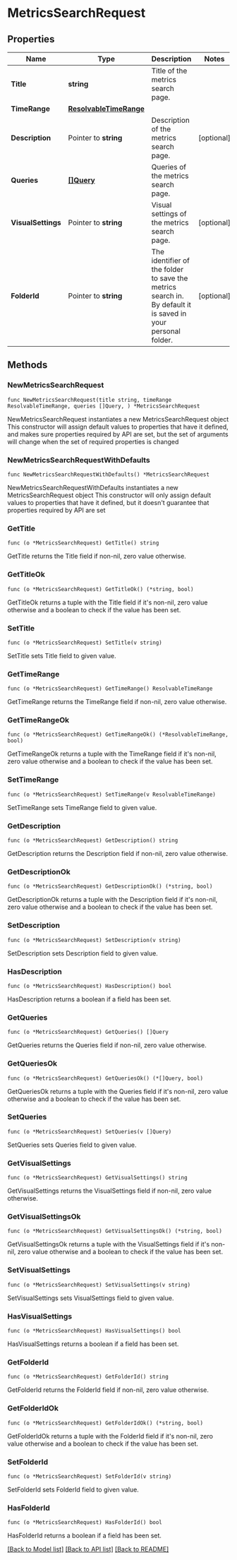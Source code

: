 # MetricsSearchRequest

## Properties

Name | Type | Description | Notes
------------ | ------------- | ------------- | -------------
**Title** | **string** | Title of the metrics search page. | 
**TimeRange** | [**ResolvableTimeRange**](ResolvableTimeRange.md) |  | 
**Description** | Pointer to **string** | Description of the metrics search page. | [optional] 
**Queries** | [**[]Query**](Query.md) | Queries of the metrics search page. | 
**VisualSettings** | Pointer to **string** | Visual settings of the metrics search page. | [optional] 
**FolderId** | Pointer to **string** | The identifier of the folder to save the metrics search in. By default it is saved in your personal folder.  | [optional] 

## Methods

### NewMetricsSearchRequest

`func NewMetricsSearchRequest(title string, timeRange ResolvableTimeRange, queries []Query, ) *MetricsSearchRequest`

NewMetricsSearchRequest instantiates a new MetricsSearchRequest object
This constructor will assign default values to properties that have it defined,
and makes sure properties required by API are set, but the set of arguments
will change when the set of required properties is changed

### NewMetricsSearchRequestWithDefaults

`func NewMetricsSearchRequestWithDefaults() *MetricsSearchRequest`

NewMetricsSearchRequestWithDefaults instantiates a new MetricsSearchRequest object
This constructor will only assign default values to properties that have it defined,
but it doesn't guarantee that properties required by API are set

### GetTitle

`func (o *MetricsSearchRequest) GetTitle() string`

GetTitle returns the Title field if non-nil, zero value otherwise.

### GetTitleOk

`func (o *MetricsSearchRequest) GetTitleOk() (*string, bool)`

GetTitleOk returns a tuple with the Title field if it's non-nil, zero value otherwise
and a boolean to check if the value has been set.

### SetTitle

`func (o *MetricsSearchRequest) SetTitle(v string)`

SetTitle sets Title field to given value.


### GetTimeRange

`func (o *MetricsSearchRequest) GetTimeRange() ResolvableTimeRange`

GetTimeRange returns the TimeRange field if non-nil, zero value otherwise.

### GetTimeRangeOk

`func (o *MetricsSearchRequest) GetTimeRangeOk() (*ResolvableTimeRange, bool)`

GetTimeRangeOk returns a tuple with the TimeRange field if it's non-nil, zero value otherwise
and a boolean to check if the value has been set.

### SetTimeRange

`func (o *MetricsSearchRequest) SetTimeRange(v ResolvableTimeRange)`

SetTimeRange sets TimeRange field to given value.


### GetDescription

`func (o *MetricsSearchRequest) GetDescription() string`

GetDescription returns the Description field if non-nil, zero value otherwise.

### GetDescriptionOk

`func (o *MetricsSearchRequest) GetDescriptionOk() (*string, bool)`

GetDescriptionOk returns a tuple with the Description field if it's non-nil, zero value otherwise
and a boolean to check if the value has been set.

### SetDescription

`func (o *MetricsSearchRequest) SetDescription(v string)`

SetDescription sets Description field to given value.

### HasDescription

`func (o *MetricsSearchRequest) HasDescription() bool`

HasDescription returns a boolean if a field has been set.

### GetQueries

`func (o *MetricsSearchRequest) GetQueries() []Query`

GetQueries returns the Queries field if non-nil, zero value otherwise.

### GetQueriesOk

`func (o *MetricsSearchRequest) GetQueriesOk() (*[]Query, bool)`

GetQueriesOk returns a tuple with the Queries field if it's non-nil, zero value otherwise
and a boolean to check if the value has been set.

### SetQueries

`func (o *MetricsSearchRequest) SetQueries(v []Query)`

SetQueries sets Queries field to given value.


### GetVisualSettings

`func (o *MetricsSearchRequest) GetVisualSettings() string`

GetVisualSettings returns the VisualSettings field if non-nil, zero value otherwise.

### GetVisualSettingsOk

`func (o *MetricsSearchRequest) GetVisualSettingsOk() (*string, bool)`

GetVisualSettingsOk returns a tuple with the VisualSettings field if it's non-nil, zero value otherwise
and a boolean to check if the value has been set.

### SetVisualSettings

`func (o *MetricsSearchRequest) SetVisualSettings(v string)`

SetVisualSettings sets VisualSettings field to given value.

### HasVisualSettings

`func (o *MetricsSearchRequest) HasVisualSettings() bool`

HasVisualSettings returns a boolean if a field has been set.

### GetFolderId

`func (o *MetricsSearchRequest) GetFolderId() string`

GetFolderId returns the FolderId field if non-nil, zero value otherwise.

### GetFolderIdOk

`func (o *MetricsSearchRequest) GetFolderIdOk() (*string, bool)`

GetFolderIdOk returns a tuple with the FolderId field if it's non-nil, zero value otherwise
and a boolean to check if the value has been set.

### SetFolderId

`func (o *MetricsSearchRequest) SetFolderId(v string)`

SetFolderId sets FolderId field to given value.

### HasFolderId

`func (o *MetricsSearchRequest) HasFolderId() bool`

HasFolderId returns a boolean if a field has been set.


[[Back to Model list]](../README.md#documentation-for-models) [[Back to API list]](../README.md#documentation-for-api-endpoints) [[Back to README]](../README.md)


